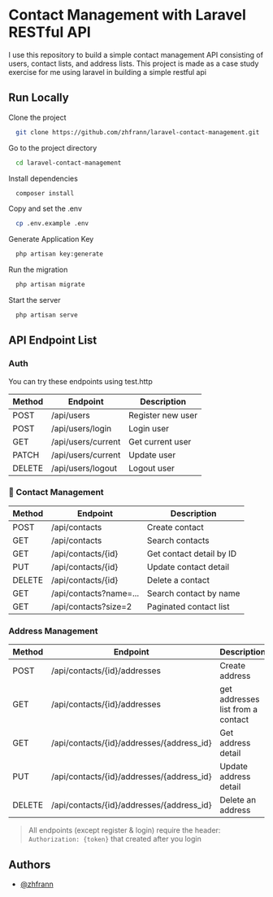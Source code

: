 # Contact Management with Laravel RESTful API

I use this repository to build a simple contact management API consisting of users, contact lists, and address lists. This project is made as a case study exercise for me using laravel in building a simple restful api

## Run Locally

Clone the project

```bash
  git clone https://github.com/zhfrann/laravel-contact-management.git
```

Go to the project directory

```bash
  cd laravel-contact-management
```

Install dependencies

```bash
  composer install
```

Copy and set the .env

```bash
  cp .env.example .env
```

Generate Application Key

```bash
  php artisan key:generate
```

Run the migration

```bash
  php artisan migrate
```

Start the server

```bash
  php artisan serve
```

## API Endpoint List

### Auth

You can try these endpoints using test.http

| Method | Endpoint           | Description       |
| ------ | ------------------ | ----------------- |
| POST   | /api/users         | Register new user |
| POST   | /api/users/login   | Login user        |
| GET    | /api/users/current | Get current user  |
| PATCH  | /api/users/current | Update user       |
| DELETE | /api/users/logout  | Logout user       |

### 👤 Contact Management

| Method | Endpoint               | Description              |
| ------ | ---------------------- | ------------------------ |
| POST   | /api/contacts          | Create contact           |
| GET    | /api/contacts          | Search contacts          |
| GET    | /api/contacts/{id}     | Get contact detail by ID |
| PUT    | /api/contacts/{id}     | Update contact detail    |
| DELETE | /api/contacts/{id}     | Delete a contact         |
| GET    | /api/contacts?name=... | Search contact by name   |
| GET    | /api/contacts?size=2   | Paginated contact list   |

### Address Management

| Method | Endpoint                                  | Description                       |
| ------ | ----------------------------------------- | --------------------------------- |
| POST   | /api/contacts/{id}/addresses              | Create address                    |
| GET    | /api/contacts/{id}/addresses              | get addresses list from a contact |
| GET    | /api/contacts/{id}/addresses/{address_id} | Get address detail                |
| PUT    | /api/contacts/{id}/addresses/{address_id} | Update address detail             |
| DELETE | /api/contacts/{id}/addresses/{address_id} | Delete an address                 |

> All endpoints (except register & login) require the header:
> `Authorization: {token}` that created after you login

## Authors

-   [@zhfrann](https://www.github.com/zhfrann)
